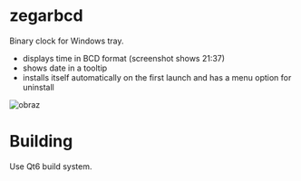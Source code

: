 # zegarbcd
Binary clock for Windows tray.
- displays time in BCD format (screenshot shows 21:37)
- shows date in a tooltip
- installs itself automatically on the first launch and has a menu option for uninstall

![obraz](https://github.com/user-attachments/assets/61d69e4b-72e7-4e72-aab6-9102bcbdcec5)

# Building
Use Qt6 build system.
